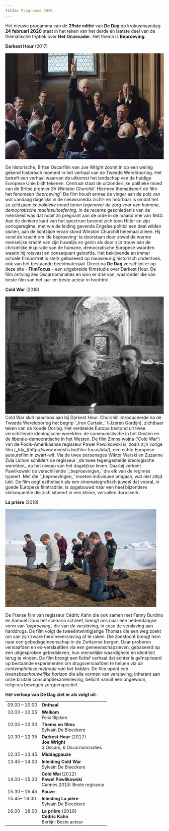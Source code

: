 ```yaml
---
title: Programma 2020
---
```


Het nieuwe progamma van de **29ste editie** van **De Dag** op krokusmaandag **24 februari 2020** staat in het teken van het derde en laatste deel van de thematische triptiek over **Het Onzevader**. Het thema is **Beproeving**.

**Darkest Hour** (2017)

<img src= "dh.jpg">

 De historische, Britse Oscarfilm van Joe Wright zoomt in op een weinig gekend historisch moment in het verhaal van de Tweede Wereldoorlog. Het betreft een verhaal waarvan de uitkomst het landschap van de huidige Europese Unie blijft tekenen. Centraal staat de uitzonderlijke politieke moed van de Britse premier _Sir Winston Churchill_. Hiermee thematiseert de film het fenomeen ‘_beproeving_’. De film houdt ermee de vinger aan de pols van wat vandaag dagelijks in de nieuwsmedia zicht- en hoorbaar is omdat het zo zeldzaam is: _politieke moed tonen tegenover de zorg voor een humane, democratische machtsuitoefening_. In de recente geschiedenis van de mensheid was dat nooit zo pregnant aan de orde in de maand mei van 1940. Aan de donkere kant van het spectrum bevond zich toen Hitler en zijn oorlogsregime, met wie de leiding gevende Engelse politici een deal wilden sluiten, aan de lichtzijde ervan stond Winston Churchill helemaal alleen. Hij vond de kracht om ‘de beproeving’ te doorstaan door zowel de warme menselijke kracht van zijn huwelijk en gezin als door zijn trouw aan de christelijke inspiratie van de humane, democratische Europese waarden waarin hij rotsvast en consequent geloofde. Het beklijvende en immer actuele filmportret is sterk gebaseerd op nauwkeurig historisch onderzoek, ook van het bestaande beeldmateriaal. Direct na **De Dag** verschijnt er op deze site - **FilmFocus** - een uitgebreide filmstudie over Darkest Hour. De film ontving zes Oscarnominaties en won er drie van, waaronder die van beste film van het jaar en beste acteur in hoofdrol. 


**Cold War** (2018) 

<img src=cws.jpg>
Cold War sluit naadloos aan bij Darkest Hour. Churchill introduceerde na de Tweede Wereldoorlog het begrip ‘_Iron Curtain_’  (IJzeren Gordijn), zichtbaar teken van de Koude Oorlog. Het verdeelde Europa bestond uit twee verschillende ideologische werelden: de communistische in het Oosten en de liberale-democratische in het Westen. De film Zimna wojna (‘Cold War’) van de Pools-Amerikaanse regisseur Pawel Pawlikowski is, zoals zijn vorige film [_Ida_](http://www.menstis.be/film-focus/ida/), een echte Europese auteursfilm in zwart-wit. Via de twee personages Wiktor Warski en Zuzanne Zula Lichon schildert de regisseur _de twee tegengestelde ideologische werelden_ op het niveau van het dagelijkse leven. Daarbij verkent Pawlikowski de verschillende ‘_beproevingen_’ die elk van de regimes typeert. Met die ‘_beproevingen_’ moeten individuen omgaan, wat niet altijd lukt. De film oogt esthetisch als een cinematografisch juweel dat vooral, in goede Europese filmtraditie, is opgebouwd naar een heel bijzondere slotsequentie die zich situeert in een kleine, vervallen dorpskerk. 

**La prière** (2018)

<img src="lp.jpg">

 De Franse film van regisseur Cédric Kahn die ook samen met Fanny Burdino en Samuel Doux het scenario schreef, brengt ons naar een hedendaagse vorm van ‘_beproeving_’, die van _de verslaving_, in casu de verslaving aan harddrugs. De film volgt de tweeëntwintigjarige Thomas die een weg zoekt om van zijn zware heroïneverslaving af te raken. Die zoektocht brengt hem naar een gebedsgemeenschap in de Zwitserse bergen. Daar proberen verslaafden en ex-verslaafden via een gemeenschapsleven, gebaseerd op een uitgesproken gebedsleven, hun menselijke waardigheid en identiteit terug te vinden. De film brengt een fictief verhaal dat echter is geïnspireerd op bestaande experimenten om drugsverslaafden te helpen via _de contemplatieve methode van het bidden_. De film opent een _levensbeschouwelijke horizon_ die alle vormen van verslaving, inherent aan onze brutale consumptiesamenleving, belicht vanuit een ongewoon, religieus bewogen zorgperspectief. 


**Het verloop van De Dag ziet er als volgt uit**.

<table cellpadding="3" cellspacing="2">
               <tr>
                 <td valign="top">09.00 &ndash; 10.00</td>
                 <td><strong id="onthaal">Onthaal</strong></td>
               </tr>
               <tr>
                 <td valign="top">10.00 &ndash; 10.05 </td>
                 <td><strong id="welkom">Welkom</strong><br>
                   <span id="felixrijcken">Felix Rijcken</span></td>
               </tr>
                 <td valign="top">10.05 &ndash; 10.30 </td>
                 <td><strong id="ovrhetthema">Thema en films</strong><br>
                   <span id="SylvainDeBleeckere">Sylvain De Bleeckere</span></td>
               </tr>
                 </td> 
               <tr>
                 <td valign="top">10.30 &ndash; 12.35</td>
                 <td><strong class="style1" id="legaminauv&eacute;lo">Darkest Hour</strong> (2017) <br>
                   <strong>Joe Wright</strong><br>
                   <span class="Prijs">3 Oscars, 6 Oscarnominaties</span></td>
               </tr>
               <tr>
                 <td>12.35  &ndash; 13.45</td>
                 <td id="middagpauze2"><strong>Middagpauze</strong></td>
               </tr>
               </td>
               </tr>
                 <td valign="top">13.45 &ndash; 14.00 </td>
                 <td><strong id="ovrhetthema">Inleiding Cold War</strong><br>
                   <span id="SylvainDeBleeckere">Sylvain De Bleeckere</span></td>
               </tr>
                 </td> 
                 <td valign="top
               <tr>
                 <td valign="top">14.00  &ndash; 15.30</td>
                 <td><strong class="style1">Cold War</strong>(2012) <br>
                   <strong id="tonykaye">Pawel Pawlikowski</strong><br>
                 <span class="Prijs">Cannes 2018: Beste regisseur</span></td>
               </tr>
               <tr>
                 <td valign="top">15.30 &ndash; 15.45</td>
                 <td><strong id="pauze">Pauze</strong></td>
               </tr>
                 <td valign="top">15.45&ndash; 16.00 </td>
                 <td><strong id="inleiding">Inleiding La pière <span class="gamin"></span></strong><br>
                   <span id="SylvainDeBleeckere">Sylvain De Bleeckere</span></td>
               <tr>
                 <td valign="top">16.00 &ndash; 18.00</td>
                 <td><strong class="style1" id="hiddenfigures">La prière</strong> (2018) <br>
                   <span id="alikaurismaki"><strong>Cédric Kahn</strong> <br>
                   <span class="Prijs">Berlijn: Beste acteur </span></span></td>
               </tr>
            </td>
    </table>